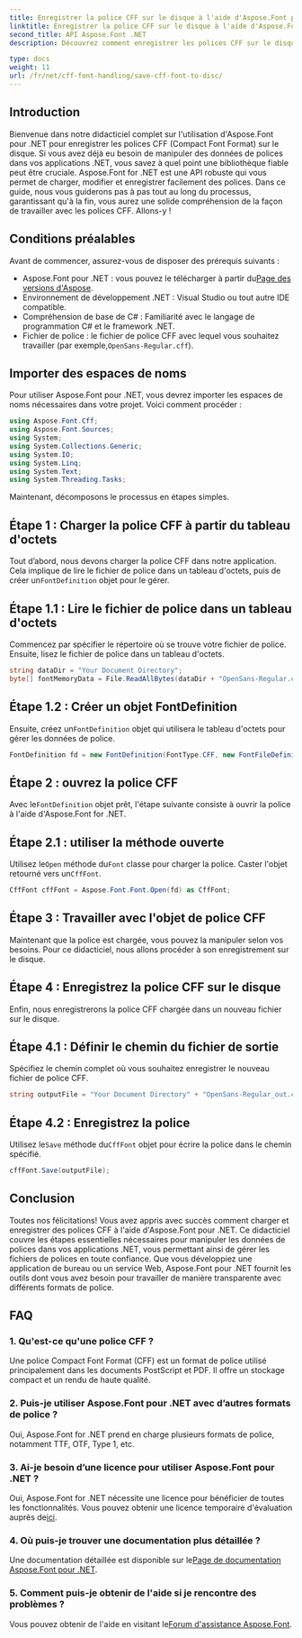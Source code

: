 ```yaml
---
title: Enregistrer la police CFF sur le disque à l'aide d'Aspose.Font pour .NET
linktitle: Enregistrer la police CFF sur le disque à l'aide d'Aspose.Font pour .NET
second_title: API Aspose.Font .NET
description: Découvrez comment enregistrer les polices CFF sur le disque à l'aide d'Aspose.Font for .NET grâce à notre guide étape par étape. Maîtrisez facilement la manipulation des polices dans les applications .NET.

type: docs
weight: 11
url: /fr/net/cff-font-handling/save-cff-font-to-disc/
---
```

## Introduction
Bienvenue dans notre didacticiel complet sur l'utilisation d'Aspose.Font pour .NET pour enregistrer les polices CFF (Compact Font Format) sur le disque. Si vous avez déjà eu besoin de manipuler des données de polices dans vos applications .NET, vous savez à quel point une bibliothèque fiable peut être cruciale. Aspose.Font for .NET est une API robuste qui vous permet de charger, modifier et enregistrer facilement des polices. Dans ce guide, nous vous guiderons pas à pas tout au long du processus, garantissant qu'à la fin, vous aurez une solide compréhension de la façon de travailler avec les polices CFF. Allons-y !
## Conditions préalables
Avant de commencer, assurez-vous de disposer des prérequis suivants :
-  Aspose.Font pour .NET : vous pouvez le télécharger à partir du[Page des versions d'Aspose](https://releases.aspose.com/font/net/).
- Environnement de développement .NET : Visual Studio ou tout autre IDE compatible.
- Compréhension de base de C# : Familiarité avec le langage de programmation C# et le framework .NET.
-  Fichier de police : le fichier de police CFF avec lequel vous souhaitez travailler (par exemple,`OpenSans-Regular.cff`).
## Importer des espaces de noms
Pour utiliser Aspose.Font pour .NET, vous devrez importer les espaces de noms nécessaires dans votre projet. Voici comment procéder :
```csharp
using Aspose.Font.Cff;
using Aspose.Font.Sources;
using System;
using System.Collections.Generic;
using System.IO;
using System.Linq;
using System.Text;
using System.Threading.Tasks;
```
Maintenant, décomposons le processus en étapes simples.
## Étape 1 : Charger la police CFF à partir du tableau d'octets
 Tout d’abord, nous devons charger la police CFF dans notre application. Cela implique de lire le fichier de police dans un tableau d'octets, puis de créer un`FontDefinition` objet pour le gérer.
## Étape 1.1 : Lire le fichier de police dans un tableau d'octets
Commencez par spécifier le répertoire où se trouve votre fichier de police. Ensuite, lisez le fichier de police dans un tableau d'octets.
```csharp
string dataDir = "Your Document Directory";
byte[] fontMemoryData = File.ReadAllBytes(dataDir + "OpenSans-Regular.cff");
```
## Étape 1.2 : Créer un objet FontDefinition
 Ensuite, créez un`FontDefinition` objet qui utilisera le tableau d'octets pour gérer les données de police.
```csharp
FontDefinition fd = new FontDefinition(FontType.CFF, new FontFileDefinition("cff", new ByteContentStreamSource(fontMemoryData)));
```
## Étape 2 : ouvrez la police CFF
 Avec le`FontDefinition` objet prêt, l'étape suivante consiste à ouvrir la police à l'aide d'Aspose.Font for .NET.
## Étape 2.1 : utiliser la méthode ouverte
 Utilisez le`Open` méthode du`Font` classe pour charger la police. Caster l'objet retourné vers un`CffFont`.
```csharp
CffFont cffFont = Aspose.Font.Font.Open(fd) as CffFont;
```
## Étape 3 : Travailler avec l'objet de police CFF
Maintenant que la police est chargée, vous pouvez la manipuler selon vos besoins. Pour ce didacticiel, nous allons procéder à son enregistrement sur le disque.
## Étape 4 : Enregistrez la police CFF sur le disque
Enfin, nous enregistrerons la police CFF chargée dans un nouveau fichier sur le disque.
## Étape 4.1 : Définir le chemin du fichier de sortie
Spécifiez le chemin complet où vous souhaitez enregistrer le nouveau fichier de police CFF.
```csharp
string outputFile = "Your Document Directory" + "OpenSans-Regular_out.cff";
```
## Étape 4.2 : Enregistrez la police
 Utilisez le`Save` méthode du`CffFont` objet pour écrire la police dans le chemin spécifié.
```csharp
cffFont.Save(outputFile);
```
## Conclusion
Toutes nos félicitations! Vous avez appris avec succès comment charger et enregistrer des polices CFF à l'aide d'Aspose.Font pour .NET. Ce didacticiel couvre les étapes essentielles nécessaires pour manipuler les données de polices dans vos applications .NET, vous permettant ainsi de gérer les fichiers de polices en toute confiance. Que vous développiez une application de bureau ou un service Web, Aspose.Font pour .NET fournit les outils dont vous avez besoin pour travailler de manière transparente avec différents formats de police.
## FAQ
### 1. Qu'est-ce qu'une police CFF ?
Une police Compact Font Format (CFF) est un format de police utilisé principalement dans les documents PostScript et PDF. Il offre un stockage compact et un rendu de haute qualité.
### 2. Puis-je utiliser Aspose.Font pour .NET avec d’autres formats de police ?
Oui, Aspose.Font for .NET prend en charge plusieurs formats de police, notamment TTF, OTF, Type 1, etc.
### 3. Ai-je besoin d’une licence pour utiliser Aspose.Font pour .NET ?
 Oui, Aspose.Font for .NET nécessite une licence pour bénéficier de toutes les fonctionnalités. Vous pouvez obtenir une licence temporaire d'évaluation auprès de[ici](https://purchase.aspose.com/temporary-license/).
### 4. Où puis-je trouver une documentation plus détaillée ?
 Une documentation détaillée est disponible sur le[Page de documentation Aspose.Font pour .NET](https://reference.aspose.com/font/net/).
### 5. Comment puis-je obtenir de l'aide si je rencontre des problèmes ?
 Vous pouvez obtenir de l'aide en visitant le[Forum d'assistance Aspose.Font](https://forum.aspose.com/c/font/41).